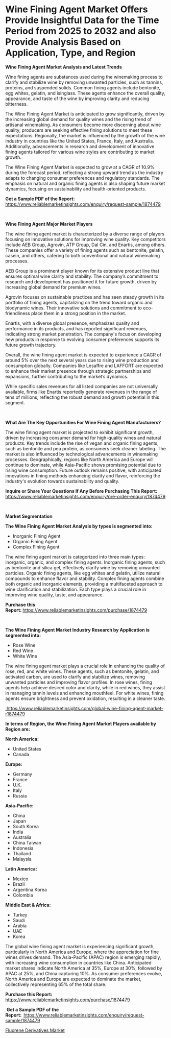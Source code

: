 <p><h1>Wine Fining Agent Market Offers Provide Insightful Data for the Time Period from 2025 to 2032 and also Provide Analysis Based on Application, Type, and Region</h1></p><p><strong>Wine Fining Agent Market Analysis and Latest Trends</strong></p>
<p><p>Wine fining agents are substances used during the winemaking process to clarify and stabilize wine by removing unwanted particles, such as tannins, proteins, and suspended solids. Common fining agents include bentonite, egg whites, gelatin, and isinglass. These agents enhance the overall quality, appearance, and taste of the wine by improving clarity and reducing bitterness.</p><p>The Wine Fining Agent Market is anticipated to grow significantly, driven by the increasing global demand for quality wines and the rising trend of artisanal winemaking. As consumers become more discerning about wine quality, producers are seeking effective fining solutions to meet these expectations. Regionally, the market is influenced by the growth of the wine industry in countries like the United States, France, Italy, and Australia. Additionally, advancements in research and development of innovative fining agents tailored for various wine styles are contributing to market growth.</p><p>The Wine Fining Agent Market is expected to grow at a CAGR of 10.9% during the forecast period, reflecting a strong upward trend as the industry adapts to changing consumer preferences and regulatory standards. The emphasis on natural and organic fining agents is also shaping future market dynamics, focusing on sustainability and health-oriented products.</p></p>
<p><strong>Get a Sample PDF of the Report:&nbsp;</strong> <a href="https://www.reliablemarketinsights.com/enquiry/request-sample/1874479?utm_campaign=3523&utm_medium=2&utm_source=Github&utm_content=ia&utm_term=01042025&utm_id=wine-fining-agent">https://www.reliablemarketinsights.com/enquiry/request-sample/1874479</a></p>
<p>&nbsp;</p>
<p><strong>Wine Fining Agent Major Market Players</strong></p>
<p><p>The wine fining agent market is characterized by a diverse range of players focusing on innovative solutions for improving wine quality. Key competitors include AEB Group, Agrovin, ATP Group, Dal Cin, and Enartis, among others. These companies offer a variety of fining agents such as bentonite, gelatin, casein, and others, catering to both conventional and natural winemaking processes.</p><p>AEB Group is a prominent player known for its extensive product line that ensures optimal wine clarity and stability. The company’s commitment to research and development has positioned it for future growth, driven by increasing global demand for premium wines.</p><p>Agrovin focuses on sustainable practices and has seen steady growth in its portfolio of fining agents, capitalizing on the trend toward organic and biodynamic wines. Their innovative solutions and commitment to eco-friendliness place them in a strong position in the market.</p><p>Enartis, with a diverse global presence, emphasizes quality and performance in its products, and has reported significant revenues, indicating strong market penetration. The company's focus on developing new products in response to evolving consumer preferences supports its future growth trajectory.</p><p>Overall, the wine fining agent market is expected to experience a CAGR of around 5% over the next several years due to rising wine production and consumption globally. Companies like Lesaffre and LAFFORT are expected to enhance their market presence through strategic partnerships and expansions, further contributing to the market’s dynamics.</p><p>While specific sales revenues for all listed companies are not universally available, firms like Enartis reportedly generate revenues in the range of tens of millions, reflecting the robust demand and growth potential in this segment.</p></p>
<p>&nbsp;</p>
<p><strong>What Are The Key Opportunities For Wine Fining Agent Manufacturers?</strong></p>
<p><p>The wine fining agent market is projected to exhibit significant growth, driven by increasing consumer demand for high-quality wines and natural products. Key trends include the rise of vegan and organic fining agents, such as bentonite and pea protein, as consumers seek cleaner labeling. The market is also influenced by technological advancements in winemaking processes. Geographically, regions like North America and Europe will continue to dominate, while Asia-Pacific shows promising potential due to rising wine consumption. Future outlook remains positive, with anticipated innovations in fining methods enhancing clarity and flavor, reinforcing the industry's evolution towards sustainability and quality.</p></p>
<p><strong>Inquire or Share Your Questions If Any Before Purchasing This Report:</strong> <a href="https://www.reliablemarketinsights.com/enquiry/pre-order-enquiry/1874479?utm_campaign=3523&utm_medium=2&utm_source=Github&utm_content=ia&utm_term=01042025&utm_id=wine-fining-agent">https://www.reliablemarketinsights.com/enquiry/pre-order-enquiry/1874479</a></p>
<p>&nbsp;</p>
<p><strong>Market Segmentation</strong></p>
<p><strong>The Wine Fining Agent Market Analysis by types is segmented into:</strong></p>
<p><ul><li>Inorganic Fining Agent</li><li>Organic Fining Agent</li><li>Complex Fining Agent</li></ul></p>
<p><p>The wine fining agent market is categorized into three main types: inorganic, organic, and complex fining agents. Inorganic fining agents, such as bentonite and silica gel, effectively clarify wine by removing unwanted particles. Organic fining agents, like egg whites and gelatin, utilize natural compounds to enhance flavor and stability. Complex fining agents combine both organic and inorganic elements, providing a multifaceted approach to wine clarification and stabilization. Each type plays a crucial role in improving wine quality, taste, and appearance.</p></p>
<p><strong>Purchase this Report:&nbsp;</strong><a href="https://www.reliablemarketinsights.com/purchase/1874479?utm_campaign=3523&utm_medium=2&utm_source=Github&utm_content=ia&utm_term=01042025&utm_id=wine-fining-agent">https://www.reliablemarketinsights.com/purchase/1874479</a></p>
<p>&nbsp;</p>
<p><strong>The Wine Fining Agent Market Industry Research by Application is segmented into:</strong></p>
<p><ul><li>Rose Wine</li><li>Red Wine</li><li>White Wine</li></ul></p>
<p><p>The wine fining agent market plays a crucial role in enhancing the quality of rose, red, and white wines. These agents, such as bentonite, gelatin, and activated carbon, are used to clarify and stabilize wines, removing unwanted particles and improving flavor profiles. In rose wines, fining agents help achieve desired color and clarity, while in red wines, they assist in managing tannin levels and enhancing mouthfeel. For white wines, fining agents ensure brightness and prevent oxidation, resulting in a cleaner taste.</p></p>
<p><a href="https://www.reliablemarketinsights.com/global-wine-fining-agent-market-r1874479?utm_campaign=3523&utm_medium=2&utm_source=Github&utm_content=ia&utm_term=01042025&utm_id=wine-fining-agent">&nbsp;https://www.reliablemarketinsights.com/global-wine-fining-agent-market-r1874479</a></p>
<p><strong>In terms of Region, the Wine Fining Agent Market Players available by Region are:</strong></p>
<p>
    <p> <strong> North America: </strong>
        <ul>
            <li>United States</li>
            <li>Canada</li>
        </ul>
        </p> 
    <p> <strong> Europe: </strong>
        <ul>
            <li>Germany</li>
            <li>France</li>
            <li>U.K.</li>
            <li>Italy</li>
            <li>Russia</li>
        </ul>
        </p> 
    <p> <strong> Asia-Pacific: </strong>
        <ul>
            <li>China</li>
            <li>Japan</li>
            <li>South Korea</li>
            <li>India</li>
            <li>Australia</li>
            <li>China Taiwan</li>
            <li>Indonesia</li>
            <li>Thailand</li>
            <li>Malaysia</li>
        </ul>
        </p> 
    <p> <strong> Latin America: </strong>
        <ul>
            <li>Mexico</li>
            <li>Brazil</li>
            <li>Argentina Korea</li>
            <li>Colombia</li>
        </ul>
        </p> 
    <p> <strong> Middle East & Africa: </strong>
        <ul>
            <li>Turkey</li>
            <li>Saudi</li>
            <li>Arabia</li>
            <li>UAE</li>
            <li>Korea</li>
        </ul>
    </p>
    </p>
<p><p>The global wine fining agent market is experiencing significant growth, particularly in North America and Europe, where the appreciation for fine wines drives demand. The Asia-Pacific (APAC) region is emerging rapidly, with increasing wine consumption in countries like China. Anticipated market shares indicate North America at 35%, Europe at 30%, followed by APAC at 25%, and China capturing 10%. As consumer preferences evolve, North America and Europe are expected to dominate the market, collectively representing 65% of the total share.</p></p>
<p><strong>Purchase this Report: </strong><a href="https://www.reliablemarketinsights.com/purchase/1874479?utm_campaign=3523&utm_medium=2&utm_source=Github&utm_content=ia&utm_term=01042025&utm_id=wine-fining-agent">https://www.reliablemarketinsights.com/purchase/1874479</a></p>
<p>&nbsp;<strong>Get a Sample PDF of the Report:&nbsp;&nbsp;</strong><a href="https://www.reliablemarketinsights.com/enquiry/request-sample/1874479?utm_campaign=3523&utm_medium=2&utm_source=Github&utm_content=ia&utm_term=01042025&utm_id=wine-fining-agent">https://www.reliablemarketinsights.com/enquiry/request-sample/1874479</a></p>
<p><strong></strong></p>
<p><p><a href="https://github.com/tafuaraasswn/Market-Research-Report-List-1/blob/main/fluorene-derivatives-market.md?utm_campaign=3523&utm_medium=2&utm_source=Github&utm_content=ia&utm_term=01042025&utm_id=wine-fining-agent">Fluorene Derivatives Market</a></p></p>